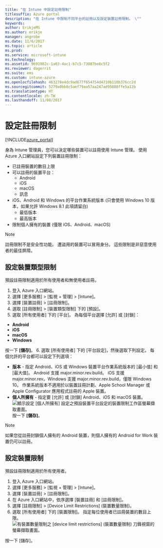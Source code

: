 ```yaml
---
title: "在 Intune 中設定註冊限制"
titlesuffix: Azure portal
description: "在 Intune 中限制不同平台的註冊以及設定裝置註冊限制。 \""
keywords: 
author: ErikjeMS
ms.author: erikje
manager: angrobe
ms.date: 11/6/2017
ms.topic: article
ms.prod: 
ms.service: microsoft-intune
ms.technology: 
ms.assetid: 9691982c-1a03-4ac1-b7c5-73087be8c5f2
ms.reviewer: dagerrit
ms.suite: ems
ms.custom: intune-azure
ms.openlocfilehash: 463278e4dc9ad677f654754d4710b110b376cc2d
ms.sourcegitcommit: 5279a0bb8c5aef79aa57aa247ad95888ffe5a12b
ms.translationtype: HT
ms.contentlocale: zh-TW
ms.lasthandoff: 11/08/2017
---
```

# <a name="set-enrollment-restrictions"></a>設定註冊限制

[!INCLUDE[azure_portal](./includes/azure_portal.md)]

身為 Intune 管理員，您可以決定哪些裝置可以註冊使用 Intune 管理。 使用 Azure 入口網站設定下列裝置註冊限制：

- 已註冊裝置的數目上限
- 可以註冊的裝置平台：
  - Android
  - iOS
  - macOS
  - 訊息
- iOS、Android 和 Windows 的平台作業系統版本 (只會使用 Windows 10 版本，如果允許 Windows 8.1 此項請留白)
  - 最低版本
  - 最高版本
- 限制個人擁有的裝置 (僅限 iOS、Android、macOS)

>[!NOTE]
>註冊限制不是安全性功能。 遭盜用的裝置可以冒用身分。 這些限制是非惡意使用者的最佳屏障。

## <a name="set-device-type-restrictions"></a>設定裝置類型限制
預設註冊限制適用於所有使用者和無使用者註冊。
1. 登入 Azure 入口網站。
2. 選擇 [更多服務]  >  [監視 + 管理]  >  [Intune]。
3. 選擇 [裝置註冊] > [註冊限制]。
4. 選取 [註冊限制]  >  [裝置類型限制] 下的 [預設]。
5. 選取 [所有使用者] 下的 [平台]。 為每個平台選擇 [允許] 或 [封鎖]：
  - **Android**
  - **iOS**
  - **macOS**
  - **Windows**

  按一下 **[儲存]**。
6. 選取 [所有使用者] 下的 [平台設定]，然後選取下列設定。 每個允許的平台都可以設定下列選項：
  - **版本** - 指定 Android、iOS 或 Windows 裝置平台作業系統版本的 [最小值] 和 [最大值]。 Android 支援 major.minor.rev.build。 iOS 支援 major.minor.rev。Windows 支援 major.minor.rev.build，僅限 Windows 10。 作業系統版本不適用於以裝置註冊計劃、Apple School Manager 或 Apple Configurator 應用程式註冊的 Apple 裝置。 
  - **個人所擁有** - 指定要 [允許] 或 [封鎖] Android、iOS 和 macOS 裝置。
  ![顯示設定 [個人所擁有] 設定之預設裝置平台設定的裝置限制工作區螢幕擷取畫面。](media/device-restrictions-platform-configurations.png)
  按一下 **[儲存]**。

>[!NOTE]
>如果您從註冊封鎖個人擁有的 Android 裝置，則個人擁有的 Android for Work 裝置仍可以註冊。

## <a name="set-device-limit-restrictions"></a>設定裝置限制
預設註冊限制適用於所有使用者。
1. 登入 Azure 入口網站。
2. 選擇 [更多服務]  >  [監視 + 管理]  >  [Intune]。
3. 選擇 [裝置註冊] > [註冊限制]。
4. 在 Azure 入口網站中，依序選擇 [裝置註冊] 和 [註冊限制]。
5. 選擇 [註冊限制] > [Device Limit Restrictions] (裝置數量限制)。
6. 選取 [所有使用者] 下的 [裝置限制]。 指定每位使用者已註冊裝置的數目上限。  
![有裝置數量限制之 [device limit restrictions] (裝置數量限制) 刀鋒視窗的螢幕擷取畫面。](./media/device-restrictions-limit.png)

  按一下 [儲存]。
